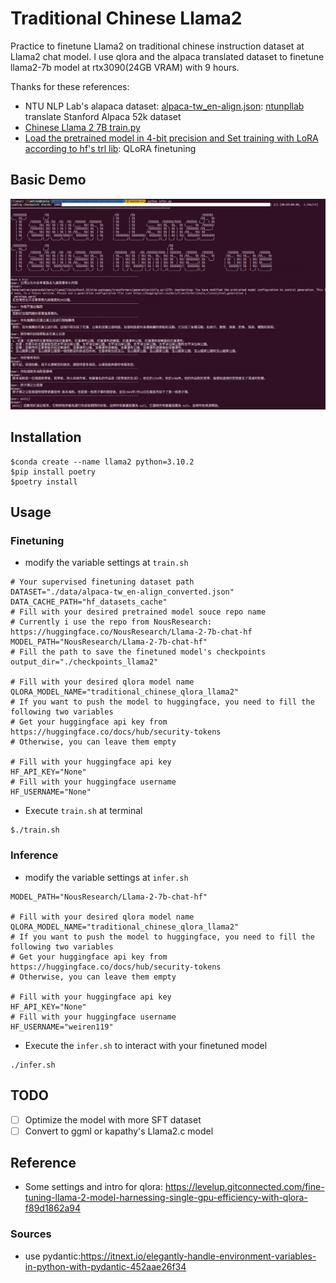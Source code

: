 # Traditional Chinese Llama2

Practice to finetune Llama2 on traditional chinese instruction dataset at Llama2 chat model.
I use qlora and the alpaca translated dataset to finetune llama2-7b model at rtx3090(24GB VRAM) with 9 hours.

Thanks for these references:
- NTU NLP Lab's alapaca dataset: [alpaca-tw_en-align.json](./alpaca-tw-en-align.json): [ntunpllab](https://github.com/ntunlplab/traditional-chinese-alpaca) translate Stanford Alpaca 52k dataset
- [Chinese Llama 2 7B train.py](https://github.com/LinkSoul-AI/Chinese-Llama-2-7b/blob/main/train.py)
- [Load the pretrained model in 4-bit precision and Set training with LoRA according to hf's trl lib](https://github.com/lvwerra/trl/blob/main/examples/scripts/sft_trainer.py): QLoRA finetuning

## Basic Demo

![Base Demo](./assets/traditional_chinese_llama2.jpg)

## Installation
```
$conda create --name llama2 python=3.10.2
$pip install poetry
$poetry install
```
## Usage
### Finetuning
- modify the variable settings at `train.sh`
```
# Your supervised finetuning dataset path
DATASET="./data/alpaca-tw_en-align_converted.json"
DATA_CACHE_PATH="hf_datasets_cache"
# Fill with your desired pretrained model souce repo name
# Currently i use the repo from NousResearch: https://huggingface.co/NousResearch/Llama-2-7b-chat-hf
MODEL_PATH="NousResearch/Llama-2-7b-chat-hf" 
# Fill the path to save the finetuned model's checkpoints
output_dir="./checkpoints_llama2"

# Fill with your desired qlora model name
QLORA_MODEL_NAME="traditional_chinese_qlora_llama2"
# If you want to push the model to huggingface, you need to fill the following two variables
# Get your huggingface api key from https://huggingface.co/docs/hub/security-tokens
# Otherwise, you can leave them empty

# Fill with your huggingface api key
HF_API_KEY="None"
# Fill with your huggingface username
HF_USERNAME="None"
```
- Execute `train.sh` at terminal
```
$./train.sh
```

### Inference
- modify the variable settings at `infer.sh`
```
MODEL_PATH="NousResearch/Llama-2-7b-chat-hf" 

# Fill with your desired qlora model name
QLORA_MODEL_NAME="traditional_chinese_qlora_llama2"
# If you want to push the model to huggingface, you need to fill the following two variables
# Get your huggingface api key from https://huggingface.co/docs/hub/security-tokens
# Otherwise, you can leave them empty

# Fill with your huggingface api key
HF_API_KEY="None"
# Fill with your huggingface username
HF_USERNAME="weiren119"
```
- Execute the `infer.sh` to interact with your finetuned model
```
./infer.sh
```

## TODO

- [ ] Optimize the model with more SFT dataset 
- [ ] Convert to ggml or kapathy's Llama2.c model

## Reference
- Some settings and intro for qlora: https://levelup.gitconnected.com/fine-tuning-llama-2-model-harnessing-single-gpu-efficiency-with-qlora-f89d1862a94
### Sources
- use pydantic:https://itnext.io/elegantly-handle-environment-variables-in-python-with-pydantic-452aae26f34
